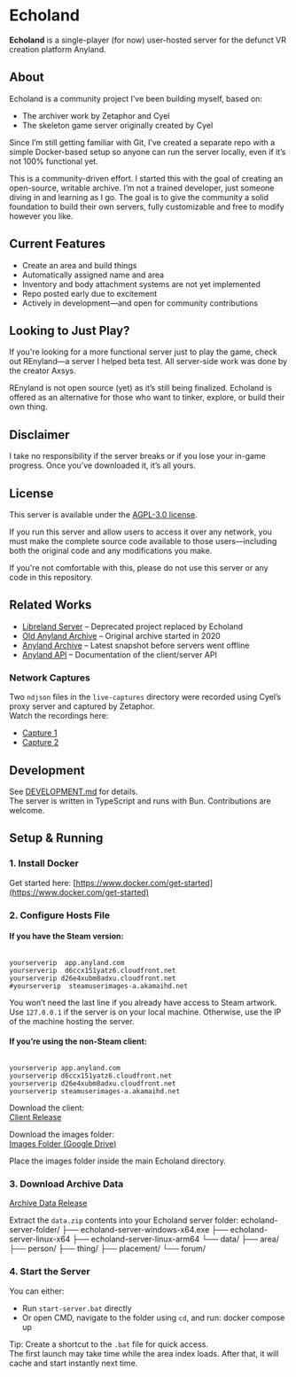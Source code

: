 # Echoland

**Echoland** is a single-player (for now) user-hosted server for the defunct VR creation platform Anyland.

## About

Echoland is a community project I’ve been building myself, based on:

- The archiver work by Zetaphor and Cyel  
- The skeleton game server originally created by Cyel

Since I’m still getting familiar with Git, I’ve created a separate repo with a simple Docker-based setup so anyone can run the server locally, even if it’s not 100% functional yet.

This is a community-driven effort. I started this with the goal of creating an open-source, writable archive. I’m not a trained developer, just someone diving in and learning as I go. The goal is to give the community a solid foundation to build their own servers, fully customizable and free to modify however you like.

## Current Features

- Create an area and build things  
- Automatically assigned name and area  
- Inventory and body attachment systems are not yet implemented  
- Repo posted early due to excitement  
- Actively in development—and open for community contributions

## Looking to Just Play?

If you're looking for a more functional server just to play the game, check out REnyland—a server I helped beta test. All server-side work was done by the creator Axsys.

REnyland is not open source (yet) as it’s still being finalized. Echoland is offered as an alternative for those who want to tinker, explore, or build their own thing.

## Disclaimer

I take no responsibility if the server breaks or if you lose your in-game progress. Once you’ve downloaded it, it’s all yours.

## License

This server is available under the [AGPL-3.0 license](https://www.gnu.org/licenses/agpl-3.0.en.html).

If you run this server and allow users to access it over any network, you must make the complete source code available to those users—including both the original code and any modifications you make.

If you're not comfortable with this, please do not use this server or any code in this repository.

## Related Works

- [Libreland Server](https://github.com/LibrelandCommunity/libreland-server) – Deprecated project replaced by Echoland  
- [Old Anyland Archive](https://github.com/Zetaphor/anyland-archive) – Original archive started in 2020  
- [Anyland Archive](https://github.com/theneolanders/anyland-archive) – Latest snapshot before servers went offline  
- [Anyland API](https://github.com/Zetaphor/anyland-api) – Documentation of the client/server API

### Network Captures

Two `ndjson` files in the `live-captures` directory were recorded using Cyel’s proxy server and captured by Zetaphor.  
Watch the recordings here:

- [Capture 1](https://www.youtube.com/watch?v=DBnECgRMnCk)  
- [Capture 2](https://www.youtube.com/watch?v=sSOBRFApolk)

## Development

See [DEVELOPMENT.md](DEVELOPMENT.md) for details.  
The server is written in TypeScript and runs with Bun. Contributions are welcome.

## Setup & Running

### 1. Install Docker

Get started here: [https://www.docker.com/get-started](https://www.docker.com/get-started)

### 2. Configure Hosts File

#### If you have the Steam version:
```

yourserverip  app.anyland.com
yourserverip  d6ccx151yatz6.cloudfront.net
yourserverip d26e4xubm8adxu.cloudfront.net
#yourserverip  steamuserimages-a.akamaihd.net
```


You won’t need the last line if you already have access to Steam artwork.  
Use `127.0.0.1` if the server is on your local machine. Otherwise, use the IP of the machine hosting the server.

#### If you’re using the non-Steam client:
```

yourserverip app.anyland.com
yourserverip d6ccx151yatz6.cloudfront.net
yourserverip d26e4xubm8adxu.cloudfront.net
yourserverip steamuserimages-a.akamaihd.net
```


Download the client:  
[Client Release](https://github.com/Echoland-AL/echoland/releases/tag/echoland-client)

Download the images folder:  
[Images Folder (Google Drive)](https://drive.google.com/file/d/1rSRWNtBepypfqHQ9LRPpDAsouAsByMCl/view?usp=drive_link)

Place the images folder inside the main Echoland directory.

### 3. Download Archive Data

[Archive Data Release](https://github.com/Echoland-AL/echoland/releases/tag/archive-data)

Extract the `data.zip` contents into your Echoland server folder:
echoland-server-folder/
├── echoland-server-windows-x64.exe
├── echoland-server-linux-x64
├── echoland-server-linux-arm64
└── data/
    ├── area/
    ├── person/
    ├── thing/
    ├── placement/
    └── forum/


### 4. Start the Server

You can either:

- Run `start-server.bat` directly  
- Or open CMD, navigate to the folder using `cd`, and run:
docker compose up

Tip: Create a shortcut to the `.bat` file for quick access.  
The first launch may take time while the area index loads. After that, it will cache and start instantly next time.
